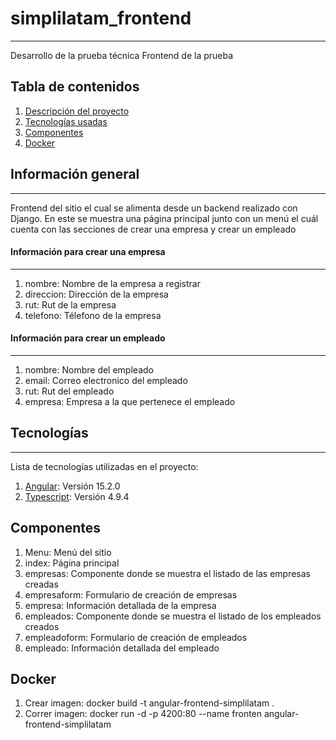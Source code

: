 # simplilatam_frontend
***
Desarrollo de la prueba técnica
Frontend de la prueba

## Tabla de contenidos
1. [Descripción del proyecto](#informacion-general)
2. [Tecnologías usadas](#tecnologias)
3. [Componentes](#componentes)
4. [Docker](#docker)

## Información general
***
Frontend del sitio el cual se alimenta desde un backend realizado con Django.
En este se muestra una página principal junto con un menú el cuál cuenta con las secciones de crear una empresa y crear un empleado

#### Información para crear una empresa
***
1. nombre: Nombre de la empresa a registrar
2. direccion: Dirección de la empresa
3. rut: Rut de la empresa
4. telefono: Télefono de la empresa

#### Información para crear un empleado
***
1. nombre: Nombre del empleado
2. email: Correo electronico del empleado
3. rut: Rut del empleado
4. empresa: Empresa a la que pertenece el empleado

## Tecnologías
***
Lista de tecnologías utilizadas en el proyecto:

1. [Angular](https://angular.io/): Versión 15.2.0
2. [Typescript](https://www.typescriptlang.org/): Versión 4.9.4

## Componentes
1. Menu: Menú del sitio
2. index: Página principal
3. empresas: Componente donde se muestra el listado de las empresas creadas
4. empresaform: Formulario de creación de empresas
5. empresa: Información detallada de la empresa
6. empleados: Componente donde se muestra el listado de los empleados creados
7. empleadoform: Formulario de creación de empleados
8. empleado: Información detallada del empleado

## Docker
1. Crear imagen: docker build -t angular-frontend-simplilatam .
2. Correr imagen: docker run -d -p 4200:80 --name fronten angular-frontend-simplilatam